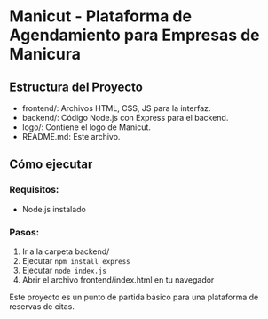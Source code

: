 
# Manicut - Plataforma de Agendamiento para Empresas de Manicura

## Estructura del Proyecto

- frontend/: Archivos HTML, CSS, JS para la interfaz.
- backend/: Código Node.js con Express para el backend.
- logo/: Contiene el logo de Manicut.
- README.md: Este archivo.

## Cómo ejecutar

### Requisitos:
- Node.js instalado

### Pasos:
1. Ir a la carpeta backend/
2. Ejecutar `npm install express`
3. Ejecutar `node index.js`
4. Abrir el archivo frontend/index.html en tu navegador

Este proyecto es un punto de partida básico para una plataforma de reservas de citas.
